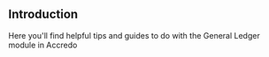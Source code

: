 ## Introduction

Here you'll find helpful tips and guides to do with the General Ledger module in Accredo